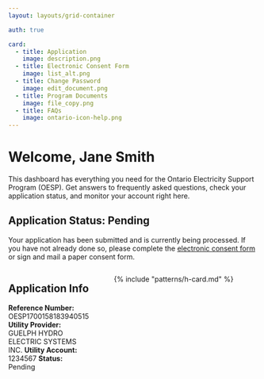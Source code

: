 ```yaml
---
layout: layouts/grid-container

auth: true

card:
  - title: Application
    image: description.png
  - title: Electronic Consent Form
    image: list_alt.png
  - title: Change Password
    image: edit_document.png
  - title: Program Documents
    image: file_copy.png
  - title: FAQs
    image: ontario-icon-help.png
---
```

<style>
  img {
    width: 80px;
    height: 90px;
    object-fit: contain;
  }

  @media (min-width: 800px) {
  .content {
    display: flex;
    gap: 10%;
  }
  .content-left {
    width: 50%
  }
  .content-right {
    width: 100%
  }
  }
</style>

# Welcome, Jane Smith

This dashboard has everything you need for the Ontario Electricity Support Program (OESP). Get answers to frequently asked questions, check your application status, and monitor your account right here.

<div class="ontario-callout ontario-border-highlight--sky">
    <h2 class="ontario-callout__title ontario-h5">Application Status: Pending</h2>
    <p>Your application has been submitted and is currently being processed. If you have not already done so, please complete the <a href="#">electronic consent form</a> or sign and mail a paper consent form.</p>
</div>

<div class="content">
<div class="content-left" markdown="1">

## Application Info

**Reference Number:** OESP1700158183940515
**Utility Provider:** GUELPH HYDRO ELECTRIC SYSTEMS INC.
**Utility Account:** 1234567
**Status:** Pending
</div>

<div class="content-right" markdown="1">

{% include "patterns/h-card.md" %}
</div>